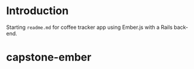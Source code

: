 # Introduction

Starting `readme.md` for coffee tracker app using Ember.js with a Rails back-end. 
# capstone-ember
